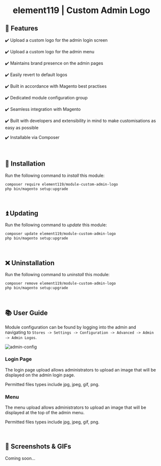 <div align="center">

<!-- Module Image Here -->

</div>

<h1 align="center">element119 | Custom Admin Logo</h1>

## 📝 Features
✔️ Upload a custom logo for the admin login screen

✔️ Upload a custom logo for the admin menu

✔️ Maintains brand presence on the admin pages

✔️ Easily revert to default logos

✔️ Built in accordance with Magento best practises

✔️ Dedicated module configuration group

✔️ Seamless integration with Magento

✔️ Built with developers and extensibility in mind to make customisations as easy as possible

✔️ Installable via Composer

<br/>

## 🔌 Installation
Run the following command to *install* this module:
```bash
composer require element119/module-custom-admin-logo
php bin/magento setup:upgrade
```

<br/>

## ⏫ Updating
Run the following command to *update* this module:
```bash
composer update element119/module-custom-admin-logo
php bin/magento setup:upgrade
```

<br/>

## ❌ Uninstallation
Run the following command to *uninstall* this module:
```bash
composer remove element119/module-custom-admin-logo
php bin/magento setup:upgrade
```

<br/>

## 📚 User Guide
Module configuration can be found by logging into the admin and navigating to `Stores -> Settings -> Configuration ->
Advanced -> Admin -> Admin Logos`.

![admin-config](https://user-images.githubusercontent.com/40261741/212520570-fec863b2-8124-4e8b-af07-af1bc83801a5.png)

### Login Page
The login page upload allows administrators to upload an image that will be displayed on the admin login page.

Permitted files types include jpg, jpeg, gif, png.

### Menu
The menu upload allows administrators to upload an image that will be displayed at the top of the admin menu.

Permitted files types include jpg, jpeg, gif, png.

<br>

## 📸 Screenshots & GIFs
Coming soon...
